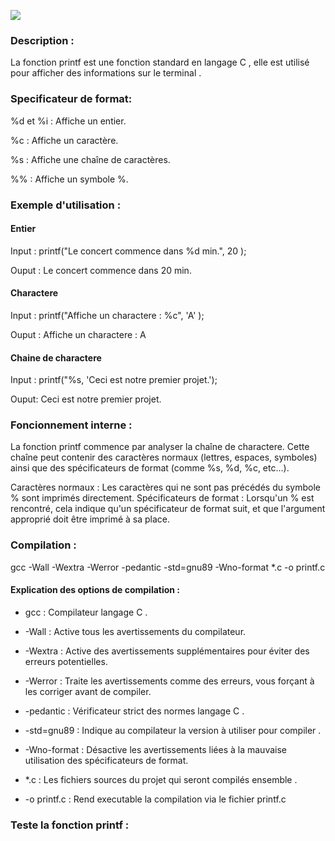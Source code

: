 ![](https://www.commentcoder.com/static/bd7bd17f9fccb49b563e643f73bc87b3/b17f8/c-printf.jpg)


### Description : 
La fonction printf est une fonction standard en langage C , elle est utilisé pour afficher des informations sur le terminal .


### Specificateur de format:

%d et %i : Affiche un entier.

%c : Affiche un caractère.

%s : Affiche une chaîne de caractères.

%% : Affiche un symbole %. 


### Exemple d'utilisation :  
#### Entier

Input : printf("Le concert commence dans %d min.", 20 );

Ouput : Le concert commence dans 20 min.

#### Charactere

Input : printf("Affiche un charactere : %c", 'A' );

Ouput : Affiche un charactere : A

#### Chaine de charactere

Input : printf("%s, 'Ceci est notre premier projet.');

Ouput: Ceci est notre premier projet.


### Foncionnement interne :

La fonction printf commence par analyser la chaîne de charactere. Cette chaîne peut contenir des caractères normaux (lettres, espaces, symboles) ainsi que des spécificateurs de format (comme %s, %d, %c, etc...).

 Caractères normaux : Les caractères qui ne sont pas précédés du symbole % sont imprimés directement.
 Spécificateurs de format : Lorsqu'un % est rencontré, cela indique qu'un spécificateur de format suit, et que l'argument approprié doit être imprimé à sa place.


### Compilation :

gcc -Wall -Wextra -Werror -pedantic -std=gnu89 -Wno-format *.c -o printf.c

#### Explication des options de compilation :
- gcc : Compilateur langage C .

- -Wall : Active tous les avertissements du compilateur.

- -Wextra : Active des avertissements supplémentaires pour éviter des erreurs potentielles.

- -Werror : Traite les avertissements comme des erreurs, vous forçant à les corriger avant de compiler.

- -pedantic : Vérificateur strict des normes langage C .

- -std=gnu89 : Indique au compilateur la version à utiliser pour compiler .

- -Wno-format : Désactive les avertissements liées à la mauvaise utilisation des spécificateurs de format.

- *.c : Les fichiers sources du projet qui seront compilés ensemble .

- -o printf.c : Rend executable la compilation via le fichier printf.c


### Teste la fonction printf :
